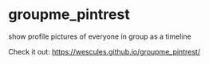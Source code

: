 # groupme_pintrest
show profile pictures of everyone in group as a timeline

Check it out: https://wescules.github.io/groupme_pintrest/
